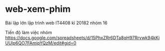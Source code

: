 # web-xem-phim
Bài lập lớn lập trình web IT4408 kì 20182 nhóm 16

Tiến độ làm việc nhóm
https://docs.google.com/spreadsheets/d/15PhxZRr6DTa8qH97Rrvwk94kKiUUlp6QO7FAmipYQzM/edit#gid=0

